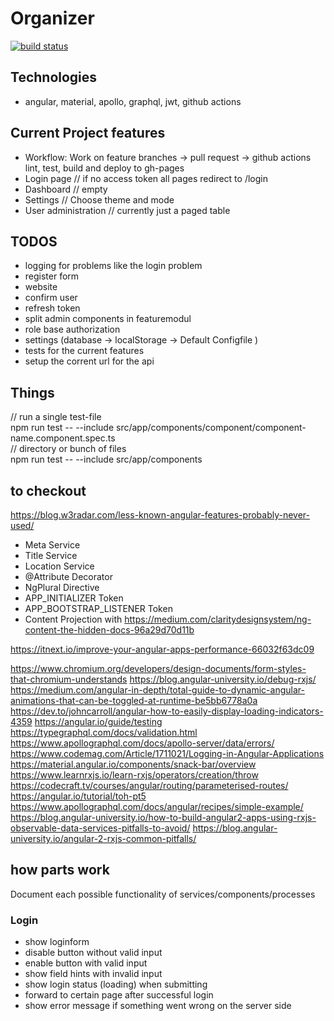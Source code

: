 # Organizer

[![build status](https://github.com/CodingForFunAndProfit/Organizer/workflows/Build%20and%20Deploy/badge.svg)](https://github.com/CodingForFunAndProfit/Organizer/actions)

## Technologies

-   angular, material, apollo, graphql, jwt, github actions

## Current Project features

-   Workflow: Work on feature branches -> pull request -> github actions lint, test, build and deploy to gh-pages
-   Login page // if no access token all pages redirect to /login
-   Dashboard // empty
-   Settings // Choose theme and mode
-   User administration // currently just a paged table

## TODOS

-   logging for problems like the login problem
-   register form
-   website
-   confirm user
-   refresh token
-   split admin components in featuremodul
-   role base authorization
-   settings (database -> localStorage -> Default Configfile )
-   tests for the current features
-   setup the corrent url for the api

## Things

// run a single test-file  
npm run test -- --include src/app/components/component/component-name.component.spec.ts  
// directory or bunch of files  
npm run test -- --include src/app/components

## to checkout

https://blog.w3radar.com/less-known-angular-features-probably-never-used/

-   Meta Service
-   Title Service
-   Location Service
-   @Attribute Decorator
-   NgPlural Directive
-   APP_INITIALIZER Token
-   APP_BOOTSTRAP_LISTENER Token
-   Content Projection with <ng-content>
    https://medium.com/claritydesignsystem/ng-content-the-hidden-docs-96a29d70d11b

https://itnext.io/improve-your-angular-apps-performance-66032f63dc09

https://www.chromium.org/developers/design-documents/form-styles-that-chromium-understands
https://blog.angular-university.io/debug-rxjs/
https://medium.com/angular-in-depth/total-guide-to-dynamic-angular-animations-that-can-be-toggled-at-runtime-be5bb6778a0a
https://dev.to/johncarroll/angular-how-to-easily-display-loading-indicators-4359
https://angular.io/guide/testing
https://typegraphql.com/docs/validation.html
https://www.apollographql.com/docs/apollo-server/data/errors/
https://www.codemag.com/Article/1711021/Logging-in-Angular-Applications
https://material.angular.io/components/snack-bar/overview
https://www.learnrxjs.io/learn-rxjs/operators/creation/throw
https://codecraft.tv/courses/angular/routing/parameterised-routes/
https://angular.io/tutorial/toh-pt5
https://www.apollographql.com/docs/angular/recipes/simple-example/
https://blog.angular-university.io/how-to-build-angular2-apps-using-rxjs-observable-data-services-pitfalls-to-avoid/
https://blog.angular-university.io/angular-2-rxjs-common-pitfalls/

## how parts work

Document each possible functionality of services/components/processes

### Login

-   show loginform
-   disable button without valid input
-   enable button with valid input
-   show field hints with invalid input
-   show login status (loading) when submitting
-   forward to certain page after successful login
-   show error message if something went wrong on the server side
